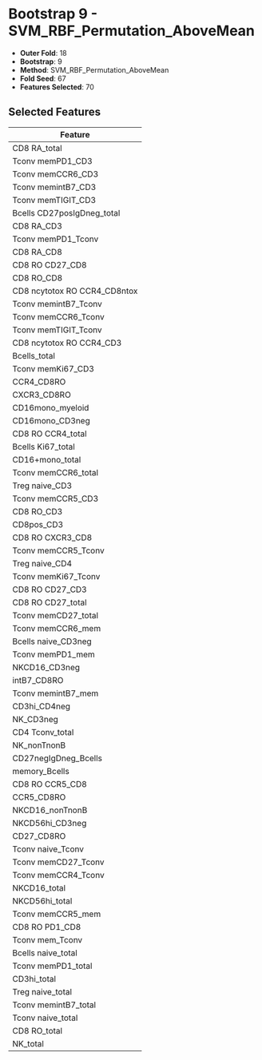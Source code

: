 # Bootstrap 9 - SVM_RBF_Permutation_AboveMean

- **Outer Fold**: 18
- **Bootstrap**: 9
- **Method**: SVM_RBF_Permutation_AboveMean
- **Fold Seed**: 67
- **Features Selected**: 70

## Selected Features

| Feature |
|---------|
| CD8 RA_total |
| Tconv memPD1_CD3 |
| Tconv memCCR6_CD3 |
| Tconv memintB7_CD3 |
| Tconv memTIGIT_CD3 |
| Bcells CD27posIgDneg_total |
| CD8 RA_CD3 |
| Tconv memPD1_Tconv |
| CD8 RA_CD8 |
| CD8 RO CD27_CD8 |
| CD8 RO_CD8 |
| CD8 ncytotox RO CCR4_CD8ntox |
| Tconv memintB7_Tconv |
| Tconv memCCR6_Tconv |
| Tconv memTIGIT_Tconv |
| CD8 ncytotox RO CCR4_CD3 |
| Bcells_total |
| Tconv memKi67_CD3 |
| CCR4_CD8RO |
| CXCR3_CD8RO |
| CD16mono_myeloid |
| CD16mono_CD3neg |
| CD8 RO CCR4_total |
| Bcells Ki67_total |
| CD16+mono_total |
| Tconv memCCR6_total |
| Treg naive_CD3 |
| Tconv memCCR5_CD3 |
| CD8 RO_CD3 |
| CD8pos_CD3 |
| CD8 RO CXCR3_CD8 |
| Tconv memCCR5_Tconv |
| Treg naive_CD4 |
| Tconv memKi67_Tconv |
| CD8 RO CD27_CD3 |
| CD8 RO CD27_total |
| Tconv memCD27_total |
| Tconv memCCR6_mem |
| Bcells naive_CD3neg |
| Tconv memPD1_mem |
| NKCD16_CD3neg |
| intB7_CD8RO |
| Tconv memintB7_mem |
| CD3hi_CD4neg |
| NK_CD3neg |
| CD4 Tconv_total |
| NK_nonTnonB |
| CD27negIgDneg_Bcells |
| memory_Bcells |
| CD8 RO CCR5_CD8 |
| CCR5_CD8RO |
| NKCD16_nonTnonB |
| NKCD56hi_CD3neg |
| CD27_CD8RO |
| Tconv naive_Tconv |
| Tconv memCD27_Tconv |
| Tconv memCCR4_Tconv |
| NKCD16_total |
| NKCD56hi_total |
| Tconv memCCR5_mem |
| CD8 RO PD1_CD8 |
| Tconv mem_Tconv |
| Bcells naive_total |
| Tconv memPD1_total |
| CD3hi_total |
| Treg naive_total |
| Tconv memintB7_total |
| Tconv naive_total |
| CD8 RO_total |
| NK_total |
